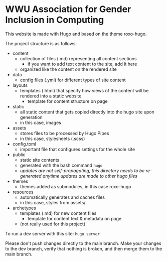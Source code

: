 # WWU Association for Gender Inclusion in Computing

This website is made with Hugo and based on the theme roxo-hugo.

The project structure is as follows:

- content
  - collection of files (.md) representing all content sections
    - if you want to add text content to the site, add it here
  - organized like the content on the rendered site
- data
  - config files (.yml) for different types of site content
- layouts
  - templates (.html) that specify how views of the content will be rendered into a static website
    - template for content structure on page
- static
  - all static content that gets copied directly into the hugo site upon generation
  - in this case, images
- assets
  - stores files to be processed by Hugo Pipes
  - in this case, stylesheets (.scss)
- config.toml
  - important file that configures settings for the whole site
- public
  - static site contents
  - generated with the bash command `hugo`
  - *updates are not self-propagating; this directory needs to be re-generated anytime updates are made to other hugo files*
- themes
  - themes added as submodules, in this case roxo-hugo
- resources
  - automatically generates and caches files
  - in this case, styles from assets/
- archetypes
  - templates (.md) for new content files
    - template for content text & metadata on page
  - (not really used for this project)

To run a dev server with this site: `hugo server`

Please don't push changes directly to the main branch. Make your changes to the dev branch, verify that nothing is broken, and then merge them to the main branch.
